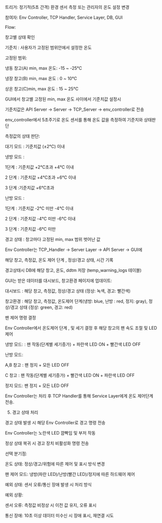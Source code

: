 트리거: 정기적(5초 간격) 환경 센서 측정 또는 관리자의 온도 설정 변경

참여자: Env Controller, TCP Handler, Service Layer, DB, GUI

Flow:

창고별 상태  확인

기준치 : 사용자가 고정된 범위안에서 설정한 온도

고정된 범위:

냉동 창고(A) min, max 온도: -15 ~ -25℃

냉장 창고(B) min, max 온도 : 0 ~ 10℃

상온 창고(C)min, max 온도 : 15 ~ 25℃

GUI에서 창고별 고정된 min, max 온도 사이에서 기준치값 설정시 

기준치값은 API Server → Server → TCP_Server → env_controller로 전송

 env_controller에서 5초주기로 온도 센서를 통해 온도 값을 측정하여 기준치와 상태판단

측정값의 상태 판단:

대기 모드 : 기준치값 (±2℃) 이내

냉방 모드 :

1단계 : 기준치값  +2℃초과 +4℃ 이내 

2 단계 : 기준치값  +4℃초과 +6℃ 이내 

3 단계 :기준치값  +6℃초과 

난방 모드 :

1단계 : 기준치값  -2℃ 미만 -4℃ 이내 

2 단계 : 기준치값  -4℃ 미만 -6℃ 이내 

3 단계 : 기준치값  -6℃ 미만

경고 상태 : 창고마다 고정된 min, max 범위 벗어난 값

Env Controller는 TCP_Handler → Server Layer → API Server → GUI에  

 해당 창고, 측정값, 온도 제어 단계 , 정상/경고 상태, 시간 기록

경고상태시  DB에 해당 창고, 온도, ddtm 저장 (temp_warning_logs 테이블)

GUI는 받은 데이터를 대시보드, 창고환경 페이지에  업데이트:

대시보드 :  해당 창고, 측정값, 정상/경고 상태  (정상: 녹색, 경고: 빨간색)

창고환경 :  해당 창고, 측정값, 온도제어 단계(냉방: blue, 난방 : red, 정지: gray), 정상/경고 상태  (정상: green, 경고: red)

팬 제어 명령 결정

Env Controller에서 온도제어 단계 ,  및 세기 결정 후 해당 창고의 팬 속도 조절 및 LED 제어

냉방 모드:  : 팬 작동(단계별 세기증가) + 파란색 LED ON + 빨간색 LED OFF

난방 모드: 

A,B 창고 : 팬 정지 + 모든 LED OFF

C 창고    :  팬 작동(단계별 세기증가) + 빨간색 LED ON  + 파란색 LED OFF

정지 모드: 팬 정지 + 모든 LED OFF

Env Controller는 처리 후 TCP Handler를 통해  Service Layer에게 온도 제어단계 전송.

5. 경고 상태 처리

경고 상태 발생 시 해당 Env Controller로 경고 명령 전송

Env Controller는 노란색 LED 깜빡임 및 부저 작동

정상 상태 복귀 시 경고 장치 비활성화 명령 전송

선택 분기점:

온도 상태: 정상/경고/위험에 따른 제어 및 표시 방식 변경

팬 제어 모드: 냉방(파란 LED)/난방(빨간 LED)/정지에 따른 하드웨어 제어

예외 상태: 센서 오류/통신 장애 발생 시 처리 방식

예외 상황:

센서 오류: 측정값 비정상 시 이전 값 유지, 오류 표시

통신 장애: 10초 이상 데이터 미수신 시 장애 표시, 재연결 시도